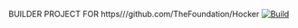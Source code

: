 BUILDER PROJECT FOR https///github.com/TheFoundation/Hocker
[![Build](https://github.com/thefoundation-builder/hocker-builder-github/actions/workflows/build.yml/badge.svg)](https://github.com/thefoundation-builder/hocker-builder-github/actions/workflows/build.yml)
